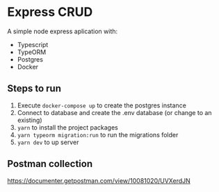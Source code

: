 # Express CRUD

A simple node express aplication with:

-   Typescript
-   TypeORM
-   Postgres
-   Docker

## Steps to run

1. Execute ```docker-compose up``` to create the postgres instance
2. Connect to database and create the .env database (or change to an existing)
3. ```yarn```
to install the project packages 
5. ```yarn typeorm migration:run```
to run the migrations folder
6. ```yarn dev``` 
to up server

## Postman collection

https://documenter.getpostman.com/view/10081020/UVXerdJN
